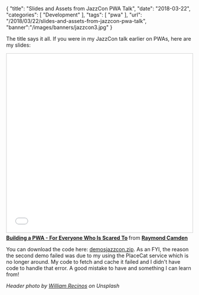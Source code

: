 {
	"title": "Slides and Assets from JazzCon PWA Talk",
	"date": "2018-03-22",
	"categories": [
		"Development"
	],
	"tags": [
		"pwa"
	],
	"url": "/2018/03/22/slides-and-assets-from-jazzcon-pwa-talk",
	"banner":"/images/banners/jazzcon3.jpg"
}

The title says it all. If you were in my JazzCon talk earlier on PWAs, here are my slides:

<iframe src="//www.slideshare.net/slideshow/embed_code/key/zktNfOrQnBl6J4" width="595" height="485" frameborder="0" marginwidth="0" marginheight="0" scrolling="no" style="border:1px solid #CCC; border-width:1px; margin-bottom:5px; max-width: 100%;" allowfullscreen> </iframe> <div style="margin-bottom:5px"> <strong> <a href="//www.slideshare.net/raymondcamden/building-a-pwa-for-everyone-who-is-scared-to" title="Building a PWA - For Everyone Who Is Scared To" target="_blank">Building a PWA - For Everyone Who Is Scared To</a> </strong> from <strong><a href="https://www.slideshare.net/raymondcamden" target="_blank">Raymond Camden</a></strong> </div>

You can download the code here: <a href="https://static.raymondcamden.com/enclosures/demosjazzcon.zip">demosjazzcon.zip</a>. As an FYI, the reason the second demo failed was due to my using the PlaceCat service which is no longer around. My code to fetch and cache it failed and I didn't have code to handle that error. A good mistake to have and something I can learn from!

<i>Header photo by <a href="https://unsplash.com/photos/qtYhAQnIwSE?utm_source=unsplash&utm_medium=referral&utm_content=creditCopyText">William Recinos</a> on Unsplash</i>